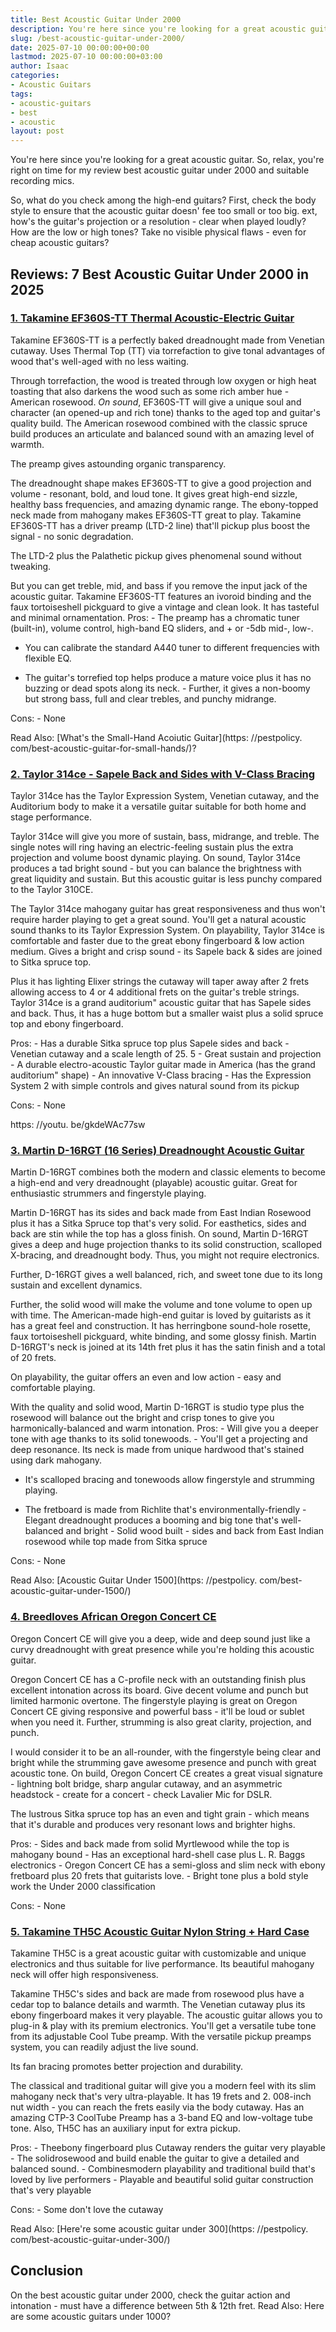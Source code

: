 ```yaml
---
title: Best Acoustic Guitar Under 2000
description: You're here since you're looking for a great acoustic guitar. So, relax, you're right on time for my review best acoustic guitar under 2000 and suitable...
slug: /best-acoustic-guitar-under-2000/
date: 2025-07-10 00:00:00+00:00
lastmod: 2025-07-10 00:00:00+03:00
author: Isaac
categories:
- Acoustic Guitars
tags:
- acoustic-guitars
- best
- acoustic
layout: post
---
```


You're here since you're looking for a great acoustic guitar. So, relax, you're right on time for my review best acoustic guitar under 2000 and suitable recording mics.

So, what do you check among the high-end guitars? First, check the body style to ensure that the acoustic guitar doesn' fee too small or too big. ext, how's the guitar's projection or a resolution - clear when played loudly? How are the low or high tones? Take no visible physical flaws - even for cheap acoustic guitars?

##  Reviews: 7 Best Acoustic Guitar Under 2000 in 2025

###  [1. Takamine EF360S-TT Thermal Acoustic-Electric Guitar](https://www.amazon.com/dp/B01AYFA06Y/?tag=p-policy-20)

Takamine EF360S-TT is a perfectly baked dreadnought made from Venetian cutaway. Uses Thermal Top (TT) via torrefaction to give tonal advantages of wood that's well-aged with no less waiting.

Through torrefaction, the wood is treated through low oxygen or high heat toasting that also darkens the wood such as some rich amber hue - American rosewood. *On sound*, EF360S-TT will give a unique soul and character (an opened-up and rich tone) thanks to the aged top and guitar's quality build. The American rosewood combined with the classic spruce build produces an articulate and balanced sound with an amazing level of warmth.

The preamp gives astounding organic transparency.

The dreadnought shape makes EF360S-TT to give a good projection and volume - resonant, bold, and loud tone. It gives great high-end sizzle, healthy bass frequencies, and amazing dynamic range. The ebony-topped neck made from mahogany makes EF360S-TT great to play. Takamine EF360S-TT has a driver preamp (LTD-2 line) that'll pickup plus boost the signal - no sonic degradation.

The LTD-2 plus the Palathetic pickup gives phenomenal sound without tweaking.

But you can get treble, mid, and bass if you remove the input jack of the acoustic guitar. Takamine EF360S-TT features an ivoroid binding and the faux tortoiseshell pickguard to give a vintage and clean look. It has tasteful and minimal ornamentation. Pros: - The preamp has a chromatic tuner (built-in), volume control, high-band EQ sliders, and + or -5db mid-, low-.

- You can calibrate the standard A440 tuner to different frequencies with flexible EQ.

- The guitar's torrefied top helps produce a mature voice plus it has no buzzing or dead spots along its neck. - Further, it gives a non-boomy but strong bass, full and clear trebles, and punchy midrange.

Cons: - None

Read Also: [What's the Small-Hand Acoiutic Guitar](https: //pestpolicy. com/best-acoustic-guitar-for-small-hands/)?

###  [2. Taylor 314ce - Sapele Back and Sides with V-Class Bracing](https://www.amazon.com/dp/B07F7P4L9K/?tag=p-policy-20)

Taylor 314ce has the Taylor Expression System, Venetian cutaway, and the Auditorium body to make it a versatile guitar suitable for both home and stage performance.

Taylor 314ce will give you more of sustain, bass, midrange, and treble. The single notes will ring having an electric-feeling sustain plus the extra projection and volume boost dynamic playing. On sound, Taylor 314ce produces a tad bright sound - but you can balance the brightness with great liquidity and sustain. But this acoustic guitar is less punchy compared to the Taylor 310CE.

The Taylor 314ce mahogany guitar has great responsiveness and thus won't require harder playing to get a great sound. You'll get a natural acoustic sound thanks to its Taylor Expression System. On playability, Taylor 314ce is comfortable and faster due to the great ebony fingerboard & low action medium. Gives a bright and crisp sound - its Sapele back & sides are joined to Sitka spruce top.

Plus it has lighting Elixer strings the cutaway will taper away after 2 frets allowing access to 4 or 4 additional frets on the guitar's treble strings. Taylor 314ce is a grand auditorium" acoustic guitar that has Sapele sides and back. Thus, it has a huge bottom but a smaller waist plus a solid spruce top and ebony fingerboard.

Pros: - Has a durable Sitka spruce top plus Sapele sides and back - Venetian cutaway and a scale length of 25. 5 - Great sustain and projection - A durable electro-acoustic Taylor guitar made in America (has the grand auditorium" shape) - An innovative V-Class bracing - Has the Expression System 2 with simple controls and gives natural sound from its pickup

Cons: - None

https: //youtu. be/gkdeWAc77sw

###  [3. Martin D-16RGT (16 Series) Dreadnought Acoustic Guitar](https://www.amazon.com/dp/B001R2JRFY/?tag=p-policy-20)

Martin D-16RGT combines both the modern and classic elements to become a high-end and very dreadnought (playable) acoustic guitar. Great for enthusiastic strummers and fingerstyle playing.

Martin D-16RGT has its sides and back made from East Indian Rosewood plus it has a Sitka Spruce top that's very solid. For easthetics, sides and back are stin while the top has a gloss finish. On sound, Martin D-16RGT gives a deep and huge projection thanks to its solid construction, scalloped X-bracing, and dreadnought body. Thus, you might not require electronics.

Further, D-16RGT gives a well balanced, rich, and sweet tone due to its long sustain and excellent dynamics.

Further, the solid wood will make the volume and tone volume to open up with time. The American-made high-end guitar is loved by guitarists as it has a great feel and construction. It has herringbone sound-hole rosette, faux tortoiseshell pickguard, white binding, and some glossy finish. Martin D-16RGT's neck is joined at its 14th fret plus it has the satin finish and a total of 20 frets.

On playability, the guitar offers an even and low action - easy and comfortable playing.

With the quality and solid wood, Martin D-16RGT is studio type plus the rosewood will balance out the bright and crisp tones to give you harmonically-balanced and warm intonation. Pros: - Will give you a deeper tone with age thanks to its solid tonewoods. - You'll get a projecting and deep resonance. Its neck is made from unique hardwood that's stained using dark mahogany.

- It's scalloped bracing and tonewoods allow fingerstyle and strumming playing.

- The fretboard is made from Richlite that's environmentally-friendly - Elegant dreadnought produces a booming and big tone that's well-balanced and bright - Solid wood built - sides and back from East Indian rosewood while top made from Sitka spruce

Cons: - None

Read Also: [Acoustic Guitar Under 1500](https: //pestpolicy. com/best-acoustic-guitar-under-1500/)

###  [4. Breedloves African Oregon Concert CE](https://www.amazon.com/dp/B01MTFVZTL/?tag=p-policy-20)

Oregon Concert CE will give you a deep, wide and deep sound just like a curvy dreadnought with great presence while you're holding this acoustic guitar.

Oregon Concert CE has a C-profile neck with an outstanding finish plus excellent intonation across its board. Give decent volume and punch but limited harmonic overtone. The fingerstyle playing is great on Oregon Concert CE giving responsive and powerful bass - it'll be loud or sublet when you need it. Further, strumming is also great clarity, projection, and punch.

I would consider it to be an all-rounder, with the fingerstyle being clear and bright while the strumming gave awesome presence and punch with great acoustic tone. On build, Oregon Concert CE creates a great visual signature - lightning bolt bridge, sharp angular cutaway, and an asymmetric headstock - create for a concert - check Lavalier Mic for DSLR.

The lustrous Sitka spruce top has an even and tight grain - which means that it's durable and produces very resonant lows and brighter highs.

Pros: - Sides and back made from solid Myrtlewood while the top is mahogany bound - Has an exceptional hard-shell case plus L. R. Baggs electronics - Oregon Concert CE has a semi-gloss and slim neck with ebony fretboard plus 20 frets that guitarists love. - Bright tone plus a bold style work the Under 2000 classification

Cons: - None

###  [5. Takamine TH5C Acoustic Guitar Nylon String + Hard Case](https://www.amazon.com/dp/B01CF0WAR8/?tag=p-policy-20)

Takamine TH5C is a great acoustic guitar with customizable and unique electronics and thus suitable for live performance. Its beautiful mahogany neck will offer high responsiveness.

Takamine TH5C's sides and back are made from rosewood plus have a cedar top to balance details and warmth. The Venetian cutaway plus its ebony fingerboard makes it very playable. The acoustic guitar allows you to plug-in & play with its premium electronics. You'll get a versatile tube tone from its adjustable Cool Tube preamp. With the versatile pickup preamps system, you can readily adjust the live sound.

Its fan bracing promotes better projection and durability.

The classical and traditional guitar will give you a modern feel with its slim mahogany neck that's very ultra-playable. It has 19 frets and 2. 008-inch nut width - you can reach the frets easily via the body cutaway. Has an amazing CTP-3 CoolTube Preamp has a 3-band EQ and low-voltage tube tone. Also, TH5C has an auxiliary input for extra pickup.

Pros: - Theebony fingerboard plus Cutaway renders the guitar very playable - The solidrosewood and build enable the guitar to give a detailed and balanced sound. - Combinesmodern playability and traditional build that's loved by live performers - Playable and beautiful solid guitar construction that's very playable

Cons: - Some don't love the cutaway

Read Also: [Here're some acoustic guitar under 300](https: //pestpolicy. com/best-acoustic-guitar-under-300/)

##  Conclusion

On the best acoustic guitar under 2000, check the guitar action and intonation - must have a difference between 5th & 12th fret. Read Also: Here are some acoustic guitars under 1000?
